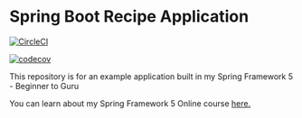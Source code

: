 # Spring Boot Recipe Application

[![CircleCI](https://circleci.com/gh/springframeworkguru/spring5-recipe-app.svg?style=svg)](https://circleci.com/gh/dfcoffin/spring5-recipe-app)

[![codecov](https://codecov.io/gh/springframeworkguru/spring5-recipe-app/branch/master/graph/badge.svg)](https://codecov.io/gh/dfcoffin/spring5-recipe-app)

This repository is for an example application built in my Spring Framework 5 - Beginner to Guru

You can learn about my Spring Framework 5 Online course [here.](https://go.springframework.guru/spring-framework-5-online-course)

